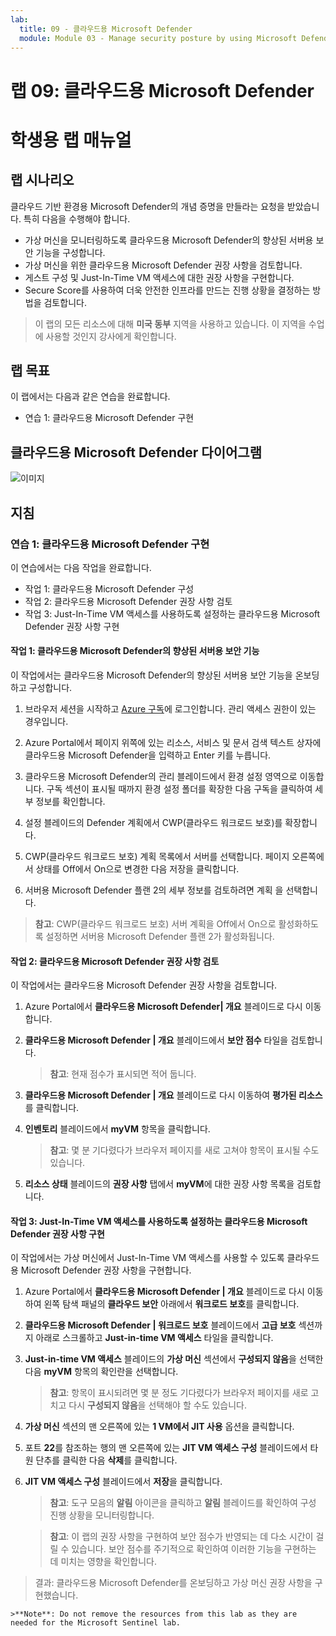 ```yaml
---
lab:
  title: 09 - 클라우드용 Microsoft Defender
  module: Module 03 - Manage security posture by using Microsoft Defender for Cloud
---
```


# 랩 09: 클라우드용 Microsoft Defender
# 학생용 랩 매뉴얼

## 랩 시나리오

클라우드 기반 환경용 Microsoft Defender의 개념 증명을 만들라는 요청을 받았습니다. 특히 다음을 수행해야 합니다.

- 가상 머신을 모니터링하도록 클라우드용 Microsoft Defender의 향상된 서버용 보안 기능을 구성합니다.
- 가상 머신을 위한 클라우드용 Microsoft Defender 권장 사항을 검토합니다.
- 게스트 구성 및 Just-In-Time VM 액세스에 대한 권장 사항을 구현합니다. 
- Secure Score를 사용하여 더욱 안전한 인프라를 만드는 진행 상황을 결정하는 방법을 검토합니다.

> 이 랩의 모든 리소스에 대해 **미국 동부** 지역을 사용하고 있습니다. 이 지역을 수업에 사용할 것인지 강사에게 확인합니다. 

## 랩 목표

이 랩에서는 다음과 같은 연습을 완료합니다.

- 연습 1: 클라우드용 Microsoft Defender 구현

## 클라우드용 Microsoft Defender 다이어그램

![이미지](https://github.com/MicrosoftLearning/AZ500-AzureSecurityTechnologies/assets/91347931/c31055cc-de95-41f6-adef-f09d756a68eb)

## 지침

### 연습 1: 클라우드용 Microsoft Defender 구현

이 연습에서는 다음 작업을 완료합니다.

- 작업 1: 클라우드용 Microsoft Defender 구성
- 작업 2: 클라우드용 Microsoft Defender 권장 사항 검토
- 작업 3: Just-In-Time VM 액세스를 사용하도록 설정하는 클라우드용 Microsoft Defender 권장 사항 구현

#### 작업 1: 클라우드용 Microsoft Defender의 향상된 서버용 보안 기능

이 작업에서는 클라우드용 Microsoft Defender의 향상된 서버용 보안 기능을 온보딩하고 구성합니다.

1. 브라우저 세션을 시작하고 [Azure 구독](https://azure.microsoft.com/en-us/free/?azure-portal=true)에 로그인합니다. 관리 액세스 권한이 있는 경우입니다.

2. Azure Portal에서 페이지 위쪽에 있는 리소스, 서비스 및 문서 검색 텍스트 상자에 클라우드용 Microsoft Defender을 입력하고 Enter 키를 누릅니다.

3. 클라우드용 Microsoft Defender의 관리 블레이드에서 환경 설정 영역으로 이동합니다. 구독 섹션이 표시될 때까지 환경 설정 폴더를 확장한 다음 구독을 클릭하여 세부 정보를 확인합니다.

4. 설정 블레이드의 Defender 계획에서 CWP(클라우드 워크로드 보호)를 확장합니다.
  
5. CWP(클라우드 워크로드 보호) 계획 목록에서 서버를 선택합니다. 페이지 오른쪽에서 상태를 Off에서 On으로 변경한 다음 저장을 클릭합니다.
  
6. 서버용 Microsoft Defender 플랜 2의 세부 정보를 검토하려면 계획 을 선택합니다.

>**참고**: CWP(클라우드 워크로드 보호) 서버 계획을 Off에서 On으로 활성화하도록 설정하면 서버용 Microsoft Defender 플랜 2가 활성화됩니다.

#### 작업 2: 클라우드용 Microsoft Defender 권장 사항 검토

이 작업에서는 클라우드용 Microsoft Defender 권장 사항을 검토합니다. 

1. Azure Portal에서 **클라우드용 Microsoft Defender\| 개요** 블레이드로 다시 이동합니다. 

2. **클라우드용 Microsoft Defender \| 개요** 블레이드에서 **보안 점수** 타일을 검토합니다.

    >**참고**: 현재 점수가 표시되면 적어 둡니다.

3. **클라우드용 Microsoft Defender \| 개요** 블레이드로 다시 이동하여 **평가된 리소스**를 클릭합니다.

4. **인벤토리** 블레이드에서 **myVM** 항목을 클릭합니다.

    >**참고**: 몇 분 기다렸다가 브라우저 페이지를 새로 고쳐야 항목이 표시될 수도 있습니다.
    
5. **리소스 상태** 블레이드의 **권장 사항** 탭에서 **myVM**에 대한 권장 사항 목록을 검토합니다.

#### 작업 3: Just-In-Time VM 액세스를 사용하도록 설정하는 클라우드용 Microsoft Defender 권장 사항 구현

이 작업에서는 가상 머신에서 Just-In-Time VM 액세스를 사용할 수 있도록 클라우드용 Microsoft Defender 권장 사항을 구현합니다. 

1. Azure Portal에서 **클라우드용 Microsoft Defender \| 개요** 블레이드로 다시 이동하여 왼쪽 탐색 패널의 **클라우드 보안** 아래에서 **워크로드 보호**를 클릭합니다.

2. **클라우드용 Microsoft Defender \| 워크로드 보호** 블레이드에서 **고급 보호** 섹션까지 아래로 스크롤하고 **Just-in-time VM 액세스** 타일을 클릭합니다.

3. **Just-in-time VM 액세스** 블레이드의 **가상 머신** 섹션에서 **구성되지 않음**을 선택한 다음 **myVM** 항목의 확인란을 선택합니다.

    >**참고**: 항목이 표시되려면 몇 분 정도 기다렸다가 브라우저 페이지를 새로 고치고 다시 **구성되지 않음**을 선택해야 할 수도 있습니다.

4. **가상 머신** 섹션의 맨 오른쪽에 있는 **1 VM에서 JIT 사용** 옵션을 클릭합니다.

5. 포트 **22**를 참조하는 행의 맨 오른쪽에 있는 **JIT VM 액세스 구성** 블레이드에서 타원 단추를 클릭한 다음 **삭제**를 클릭합니다.

6. **JIT VM 액세스 구성** 블레이드에서 **저장**을 클릭합니다.

    >**참고**: 도구 모음의 **알림** 아이콘을 클릭하고 **알림** 블레이드를 확인하여 구성 진행 상황을 모니터링합니다. 

    >**참고**: 이 랩의 권장 사항을 구현하여 보안 점수가 반영되는 데 다소 시간이 걸릴 수 있습니다. 보안 점수를 주기적으로 확인하여 이러한 기능을 구현하는 데 미치는 영향을 확인합니다. 

> 결과: 클라우드용 Microsoft Defender를 온보딩하고 가상 머신 권장 사항을 구현했습니다. 

    >**Note**: Do not remove the resources from this lab as they are needed for the Microsoft Sentinel lab.
